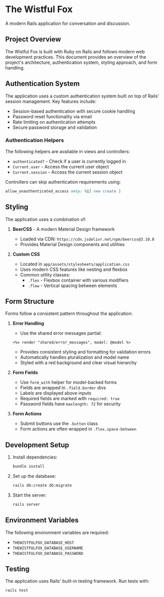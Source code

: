 # The Wistful Fox

A modern Rails application for conversation and discussion.

## Project Overview

The Wistful Fox is built with Ruby on Rails and follows modern web development practices. This document provides an overview of the project's architecture, authentication system, styling approach, and form handling.

## Authentication System

The application uses a custom authentication system built on top of Rails' session management. Key features include:

-   Session-based authentication with secure cookie handling
-   Password reset functionality via email
-   Rate limiting on authentication attempts
-   Secure password storage and validation

### Authentication Helpers

The following helpers are available in views and controllers:

-   `authenticated?` - Check if a user is currently logged in
-   `Current.user` - Access the current user object
-   `Current.session` - Access the current session object

Controllers can skip authentication requirements using:

```ruby
allow_unauthenticated_access only: %i[ new create ]
```

## Styling

The application uses a combination of:

1. **BeerCSS** - A modern Material Design framework

    - Loaded via CDN: `https://cdn.jsdelivr.net/npm/beercss@3.10.8`
    - Provides Material Design components and utilities

2. **Custom CSS**
    - Located in `app/assets/stylesheets/application.css`
    - Uses modern CSS features like nesting and flexbox
    - Common utility classes:
        - `.flex` - Flexbox container with various modifiers
        - `.flow` - Vertical spacing between elements

## Form Structure

Forms follow a consistent pattern throughout the application:

1. **Error Handling**

    - Use the shared error messages partial:

    ```erb
    <%= render "shared/error_messages", model: @model %>
    ```

    - Provides consistent styling and formatting for validation errors
    - Automatically handles pluralization and model name
    - Styled with a red background and clear visual hierarchy

2. **Form Fields**

    - Use `form_with` helper for model-backed forms
    - Fields are wrapped in `.field.border` divs
    - Labels are displayed above inputs
    - Required fields are marked with `required: true`
    - Password fields have `maxlength: 72` for security

3. **Form Actions**
    - Submit buttons use the `.button` class
    - Form actions are often wrapped in `.flex.space-between`

## Development Setup

1. Install dependencies:

    ```bash
    bundle install
    ```

2. Set up the database:

    ```bash
    rails db:create db:migrate
    ```

3. Start the server:
    ```bash
    rails server
    ```

## Environment Variables

The following environment variables are required:

-   `THEWISTFULFOX_DATABASE_HOST`
-   `THEWISTFULFOX_DATABASE_USERNAME`
-   `THEWISTFULFOX_DATABASE_PASSWORD`

## Testing

The application uses Rails' built-in testing framework. Run tests with:

```bash
rails test
```
